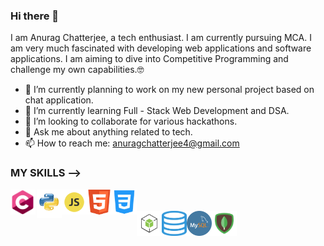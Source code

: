 ### Hi there 👋 
<!--
**anuragnewbie/anuragnewbie** is a ✨ _special_ ✨ repository because its `README.md` (this file) appears on your GitHub profile.

Here are some ideas to get you started: -->

I am Anurag Chatterjee, a tech enthusiast. I am currently pursuing MCA. I am very much fascinated with developing web applications and software applications. 
I am aiming to dive into Competitive Programming and challenge my own capabilities.🤓

- 🔭 I’m currently planning to work on my new personal project based on chat application.
- 🌱 I’m currently learning Full - Stack Web Development and DSA.
- 👯 I’m looking to collaborate for various hackathons.
- 💬 Ask me about anything related to tech.
- 📫 How to reach me: anuragchatterjee4@gmail.com

### MY SKILLS --> <br>

<img align="left" src="skills/c.png" alt="C logo" width=40 height=40 style="margin-right: 2px"/>         
<img align="left" src="skills/python.png" alt="python logo" width=40 height=45>
<img align="left" src="JS.png" alt="JS logo" width=40 height=40>
<img align="left" src="html5.png" alt="html5 logo" width=40 height=40>
<img align="left" src="css.png" alt="html5 logo" width=40 height=40>
<br><br>
<img align="left" src="nodejs.png" alt="html5 logo" width=40 height=40>
<img align="left" src="sql.png" alt="html5 logo" width=40 height=40>
<img align="left" src="mysql.png" alt="html5 logo" width=40 height=40>
<img align="left" src="mongodb.png" alt="html5 logo" width=40 height=40>
